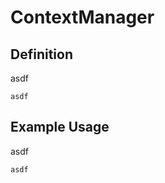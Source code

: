 # ContextManager

## Definition
asdf
```python3
asdf
```


## Example Usage
asdf

```python
asdf
```
